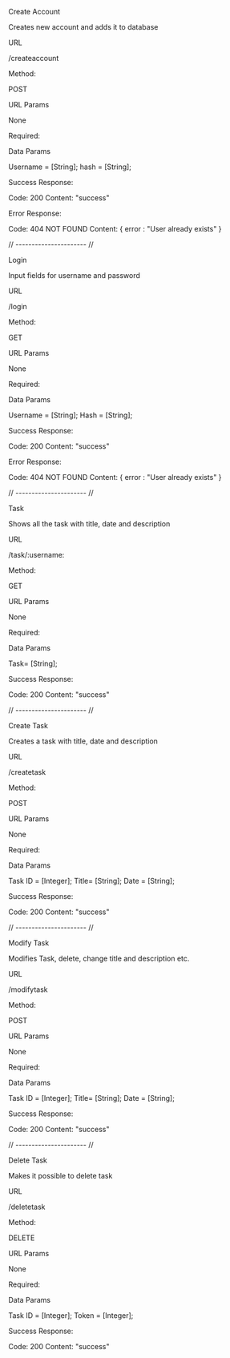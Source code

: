 Create Account

Creates new account and adds it to database

URL

/createaccount

Method:

POST

URL Params

None

Required: 

Data Params

Username = [String];
hash = [String];

Success Response:

Code: 200 
Content: "success"

Error Response:

Code: 404 NOT FOUND 
Content: { error : "User already exists" }

// ---------------------- //

Login

Input fields for username and password

URL

/login

Method:

GET

URL Params

None

Required: 

Data Params

Username = [String];
Hash = [String];

Success Response:

Code: 200 
Content: "success"

Error Response:

Code: 404 NOT FOUND 
Content: { error : "User already exists" }

// ---------------------- //

Task

Shows all the task with title, date and description

URL

/task/:username:

Method:

GET

URL Params

None

Required: 

Data Params

Task= [String];

Success Response:

Code: 200 
Content: "success"

// ---------------------- //

Create Task

Creates a task with title, date and description

URL

/createtask

Method:

POST

URL Params

None

Required: 

Data Params

Task ID = [Integer];
Title= [String];
Date = [String];


Success Response:

Code: 200 
Content: "success"

// ---------------------- //

Modify Task

Modifies Task, delete, change title and description etc.

URL

/modifytask

Method:

POST

URL Params

None

Required: 

Data Params

Task ID = [Integer];
Title= [String];
Date = [String];

Success Response:

Code: 200 
Content: "success"

// ---------------------- //

Delete Task

Makes it possible to delete task

URL

/deletetask

Method:

DELETE

URL Params

None

Required: 

Data Params

Task ID = [Integer];
Token = [Integer];

Success Response:

Code: 200 
Content: "success"




